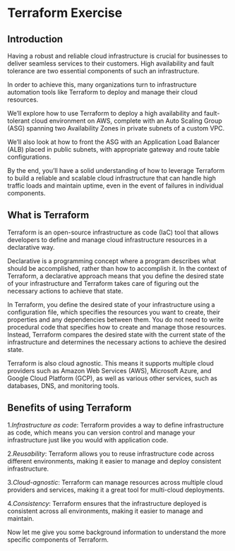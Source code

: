 # Terraform Exercise

## Introduction

Having a robust and reliable cloud infrastructure is crucial for businesses to deliver seamless services to their customers. High availability and fault tolerance are two essential components of such an infrastructure. 

In order to achieve this, many organizations turn to infrastructure automation tools like Terraform to deploy and manage their cloud resources.

We’ll explore how to use Terraform to deploy a high availability and fault-tolerant cloud environment on AWS, complete with an Auto Scaling Group (ASG) spanning two Availability Zones in private subnets of a custom VPC. 

We’ll also look at how to front the ASG with an Application Load Balancer (ALB) placed in public subnets, with appropriate gateway and route table configurations.

By the end, you’ll have a solid understanding of how to leverage Terraform to build a reliable and scalable cloud infrastructure that can handle high traffic loads and maintain uptime, even in the event of failures in individual components.


## What is Terraform

Terraform is an open-source infrastructure as code (IaC) tool that allows developers to define and manage cloud infrastructure resources in a declarative way.

Declarative is a programming concept where a program describes what should be accomplished, rather than how to accomplish it. In the context of Terraform, a declarative approach means that you define the desired state of your infrastructure and Terraform takes care of figuring out the necessary actions to achieve that state.

In Terraform, you define the desired state of your infrastructure using a configuration file, which specifies the resources you want to create, their properties and any dependencies between them. You do not need to write procedural code that specifies how to create and manage those resources. Instead, Terraform compares the desired state with the current state of the infrastructure and determines the necessary actions to achieve the desired state.

Terraform is also cloud agnostic. This means it supports multiple cloud providers such as Amazon Web Services (AWS), Microsoft Azure, and Google Cloud Platform (GCP), as well as various other services, such as databases, DNS, and monitoring tools.

## Benefits of using Terraform

1.*Infrastructure as code*: Terraform provides a way to define infrastructure as code, which means you can version control and manage your infrastructure just like you would with application code.

2.*Reusability*: Terraform allows you to reuse infrastructure code across different environments, making it easier to manage and deploy consistent infrastructure.

3.*Cloud-agnostic*: Terraform can manage resources across multiple cloud providers and services, making it a great tool for multi-cloud deployments.

4.*Consistency*: Terraform ensures that the infrastructure deployed is consistent across all environments, making it easier to manage and maintain.

Now let me give you some background information to understand the more specific components of Terraform.